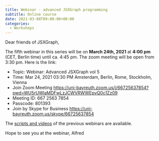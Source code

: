 ```yaml
---
title: Webinar - advanced JSXGraph programming
subtitle: Online course
date: 2021-03-08T09:00:00+00:00
categories:
  - Workshops
---
```


Dear friends of JSXGraph,

The fifth webinar in this series will be on **March 24th, 2021** at **4:00 pm** (CET, Berlin time)
until ca. 4:45 pm. The zoom meeting will be open from 3:30 pm.
Here is the link:

* Topic: Webinar: Advanced JSXGraph vol 5
* Time: Mar 24, 2021 03:30 PM Amsterdam, Berlin, Rome, Stockholm, Vienna
* Join Zoom Meeting <https://uni-bayreuth.zoom.us/j/66725637854?pwd=WU5rUWlaMDFwLzJCWVRWWEpvQ0c1Zz09>
* Meeting ID: 667 2563 7854
* Passcode: 801393
* Join by Skype for Business <https://uni-bayreuth.zoom.us/skype/66725637854>

The [scripts and videos](/wp/docs) of the previous webinars are available.

Hope to see you at the webinar,
Alfred


